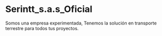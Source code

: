 # Serintt_s.a.s_Oficial
Somos una empresa experimentada, Tenemos la solución en transporte terrestre para todos tus proyectos.
